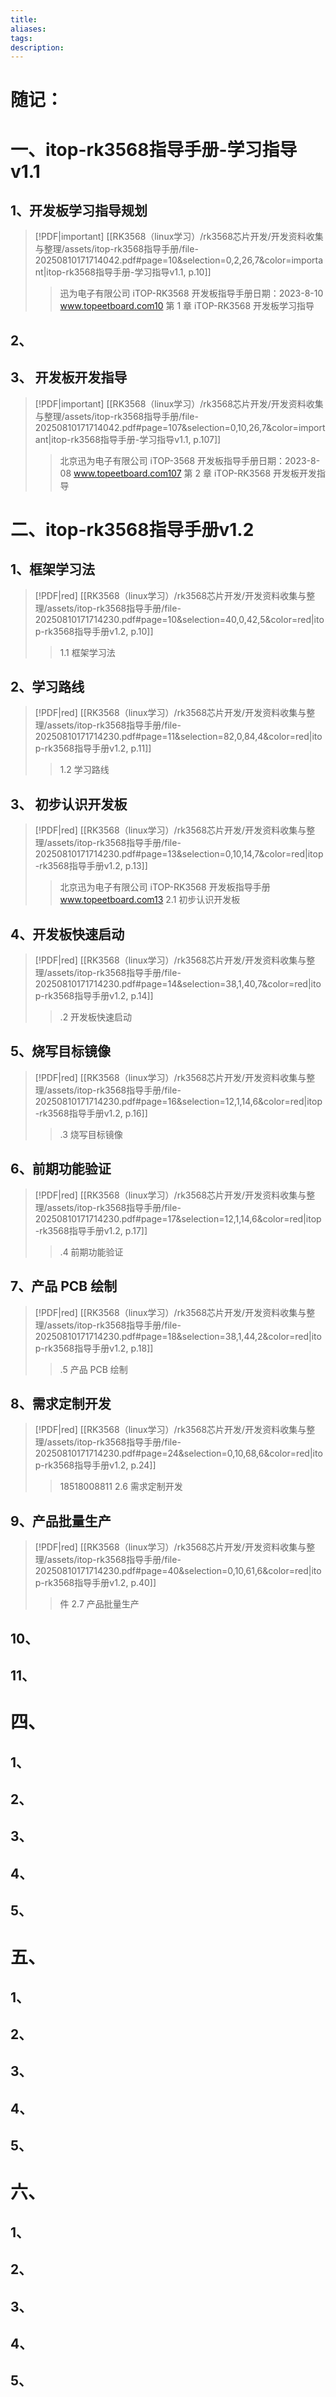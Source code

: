 ```yaml
---
title: 
aliases: 
tags: 
description:
---
```


# 随记：




# 一、itop-rk3568指导手册-学习指导v1.1
## 1、开发板学习指导规划
> [!PDF|important] [[RK3568（linux学习）/rk3568芯片开发/开发资料收集与整理/assets/itop-rk3568指导手册/file-20250810171714042.pdf#page=10&selection=0,2,26,7&color=important|itop-rk3568指导手册-学习指导v1.1, p.10]]
> > 迅为电子有限公司 iTOP-RK3568 开发板指导手册日期：2023-8-10 www.topeetboard.com10 第 1 章 iTOP-RK3568 开发板学习指导
> 
> 
### 


### 


### 


## 2、

### 


### 


### 



## 3、 开发板开发指导

> [!PDF|important] [[RK3568（linux学习）/rk3568芯片开发/开发资料收集与整理/assets/itop-rk3568指导手册/file-20250810171714042.pdf#page=107&selection=0,10,26,7&color=important|itop-rk3568指导手册-学习指导v1.1, p.107]]
> > 北京迅为电子有限公司 iTOP-3568 开发板指导手册日期：2023-8-08 www.topeetboard.com107 第 2 章 iTOP-RK3568 开发板开发指导
> 
> 
### 


### 


### 




# 二、itop-rk3568指导手册v1.2

## 1、框架学习法
> [!PDF|red] [[RK3568（linux学习）/rk3568芯片开发/开发资料收集与整理/assets/itop-rk3568指导手册/file-20250810171714230.pdf#page=10&selection=40,0,42,5&color=red|itop-rk3568指导手册v1.2, p.10]]
> > 1.1 框架学习法
> 
> 
### 


### 


### 


## 2、学习路线
> [!PDF|red] [[RK3568（linux学习）/rk3568芯片开发/开发资料收集与整理/assets/itop-rk3568指导手册/file-20250810171714230.pdf#page=11&selection=82,0,84,4&color=red|itop-rk3568指导手册v1.2, p.11]]
> > 1.2 学习路线
> 
> 

### 


### 


### 



## 3、 初步认识开发板

> [!PDF|red] [[RK3568（linux学习）/rk3568芯片开发/开发资料收集与整理/assets/itop-rk3568指导手册/file-20250810171714230.pdf#page=13&selection=0,10,14,7&color=red|itop-rk3568指导手册v1.2, p.13]]
> > 北京迅为电子有限公司 iTOP-RK3568 开发板指导手册 www.topeetboard.com13 2.1 初步认识开发板
> 
> 
### 


### 


### 



## 4、开发板快速启动
> [!PDF|red] [[RK3568（linux学习）/rk3568芯片开发/开发资料收集与整理/assets/itop-rk3568指导手册/file-20250810171714230.pdf#page=14&selection=38,1,40,7&color=red|itop-rk3568指导手册v1.2, p.14]]
> > .2 开发板快速启动
> 
> 
### 


### 


### 




## 5、烧写目标镜像
> [!PDF|red] [[RK3568（linux学习）/rk3568芯片开发/开发资料收集与整理/assets/itop-rk3568指导手册/file-20250810171714230.pdf#page=16&selection=12,1,14,6&color=red|itop-rk3568指导手册v1.2, p.16]]
> > .3 烧写目标镜像
> 
> 
### 


### 


### 


## 6、前期功能验证

> [!PDF|red] [[RK3568（linux学习）/rk3568芯片开发/开发资料收集与整理/assets/itop-rk3568指导手册/file-20250810171714230.pdf#page=17&selection=12,1,14,6&color=red|itop-rk3568指导手册v1.2, p.17]]
> > .4 前期功能验证
> 
> 
### 


### 


### 


## 7、产品 PCB 绘制
> [!PDF|red] [[RK3568（linux学习）/rk3568芯片开发/开发资料收集与整理/assets/itop-rk3568指导手册/file-20250810171714230.pdf#page=18&selection=38,1,44,2&color=red|itop-rk3568指导手册v1.2, p.18]]
> > .5 产品 PCB 绘制
> 
> 
### 


### 


### 


## 8、需求定制开发
> [!PDF|red] [[RK3568（linux学习）/rk3568芯片开发/开发资料收集与整理/assets/itop-rk3568指导手册/file-20250810171714230.pdf#page=24&selection=0,10,68,6&color=red|itop-rk3568指导手册v1.2, p.24]]
> > 18518008811 2.6 需求定制开发
> 
> 
### 


### 


### 


## 9、产品批量生产
> [!PDF|red] [[RK3568（linux学习）/rk3568芯片开发/开发资料收集与整理/assets/itop-rk3568指导手册/file-20250810171714230.pdf#page=40&selection=0,10,61,6&color=red|itop-rk3568指导手册v1.2, p.40]]
> > 件 2.7 产品批量生产
> 
> 
### 


### 


### 


## 10、
### 


### 


### 


## 11、
### 


### 


### 





# 四、

## 1、
### 


### 


### 


## 2、

### 


### 


### 



## 3、
### 


### 


### 



## 4、
### 


### 


### 




## 5、
### 


### 


### 









# 五、

## 1、
### 


### 


### 


## 2、

### 


### 


### 



## 3、
### 


### 


### 



## 4、
### 


### 


### 




## 5、
### 


### 


### 




# 六、

## 1、
### 


### 


### 


## 2、

### 


### 


### 



## 3、
### 


### 


### 



## 4、
### 


### 


### 




## 5、
### 


### 


### 
